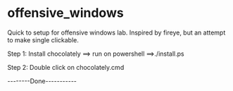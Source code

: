 # offensive_windows
Quick to setup for offensive windows lab. Inspired by fireye, but an attempt to make single clickable. 

Step 1: Install chocolately ==> run on powershell ==>./install.ps

Step 2: Double click on chocolately.cmd

--------Done-----------
